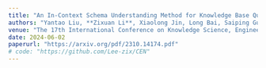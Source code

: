 ```yaml
---
title: "An In-Context Schema Understanding Method for Knowledge Base Question Answering"
authors: "Yantao Liu, **Zixuan Li**, Xiaolong Jin, Long Bai, Saiping Guan, Jiafeng Guo, Xueqi Cheng"
venue: "The 17th International Conference on Knowledge Science, Engineering and Management, KSEM 2024"
date: 2024-06-02
paperurl: "https://arxiv.org/pdf/2310.14174.pdf"
# code: "https://github.com/Lee-zix/CEN"
---
```

